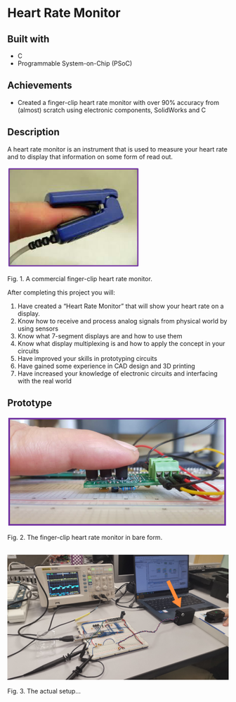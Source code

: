 # Heart Rate Monitor
## Built with
- C
- Programmable System-on-Chip (PSoC)

## Achievements
- Created a finger-clip heart rate monitor with over 90% accuracy from (almost) scratch using electronic components, SolidWorks and C

## Description
A heart rate monitor is an instrument that is used to measure your heart rate and to display that information on some form of read out. 

<img src="images/commercial.png" alt="commercial finger-clip heart rate monitor" width="300">

Fig. 1. A commercial finger-clip heart rate monitor.


After completing this project you will:  
1) Have created a “Heart Rate Monitor” that will show your heart rate on a 
display. 
2) Know how to receive and process analog signals from physical world by 
using sensors 
3) Know what 7-segment displays are and how to use them 
4) Know what display multiplexing is and how to apply the concept in your 
circuits   
5) Have improved your skills in prototyping circuits 
6) Have gained some experience in CAD design and 3D printing 
7) Have increased your knowledge of electronic circuits and interfacing with the 
real world


## Prototype
<img src="images/bare.png" alt="The finger-clip heart rate monitor in bare form." width="500">

Fig. 2. The finger-clip heart rate monitor in bare form.

<br>

<img src="images/heart-rate-monitor.jpg" alt="setup">

Fig. 3. The actual setup...
